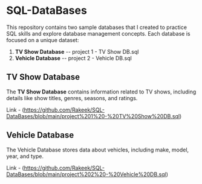 # SQL-DataBases

This repository contains two sample databases that I created to practice SQL skills and explore database management concepts. Each database is focused on a unique dataset:

1. **TV Show Database** -- project 1 - TV Show DB.sql
2. **Vehicle Database** -- project 2 - Vehicle DB.sql
   
## TV Show Database

The **TV Show Database** contains information related to TV shows, including details like show titles, genres, seasons, and ratings.

Link - (https://github.com/Rakeek/SQL-DataBases/blob/main/project%201%20-%20TV%20Show%20DB.sql)

## Vehicle Database

The Vehicle Database stores data about vehicles, including make, model, year, and type.

Link - (https://github.com/Rakeek/SQL-DataBases/blob/main/project%202%20-%20Vehicle%20DB.sql)
